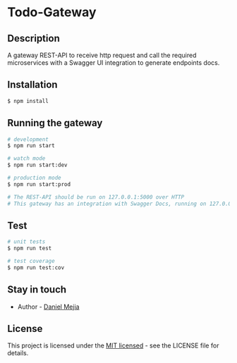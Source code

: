 # Todo-Gateway

## Description
A gateway REST-API to receive http request and call the required microservices with a Swagger UI integration to generate endpoints docs.

## Installation

```bash
$ npm install
```

## Running the gateway

```bash
# development
$ npm run start

# watch mode
$ npm run start:dev

# production mode
$ npm run start:prod

# The REST-API should be run on 127.0.0.1:5000 over HTTP
# This gateway has an integration with Swagger Docs, running on 127.0.0.1:5000/docs
```

## Test

```bash
# unit tests
$ npm run test

# test coverage
$ npm run test:cov
```

## Stay in touch

- Author - [Daniel Mejia](https://github.com/danielmejiadev)

## License

This project is licensed under the [MIT licensed](LICENSE) - see the LICENSE file for details.
